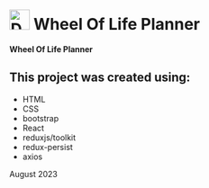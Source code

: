 <h1><img src="https://www.seekpng.com/png/detail/844-8442304_download-wheel-of-life-png.png" alt="Download - Wheel Of Life Png@seekpng.com" style="width:36px;"> Wheel Of Life Planner</h1>

<p><b>Wheel Of Life Planner</b></p>

<h2>This project was created using:</h2>
<ul>
<li>HTML</li>
<li>CSS</li>
<li>bootstrap</li>
<li>React</li>
<li>reduxjs/toolkit</li>
<li>redux-persist</li>
<li>axios</li>
</ul>

August 2023
